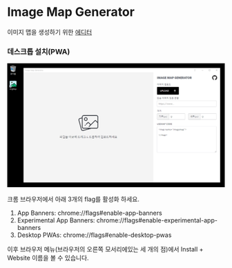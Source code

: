 # Image Map Generator

이미지 맵을 생성하기 위한 [에디터](https://imgmap.now.sh/)

### 데스크톱 설치(PWA)

<img src="screenshots/thumb.png" alt=""/>

크롬 브라우저에서 아래 3개의 flag를 활성화 하세요.

1. App Banners: chrome://flags#enable-app-banners
2. Experimental App Banners: chrome://flags#enable-experimental-app-banners
3. Desktop PWAs: chrome://flags#enable-desktop-pwas

이후 브라우저 메뉴(브라우저의 오른쪽 모서리에있는 세 개의 점)에서 Install + Website 이름을 볼 수 있습니다.